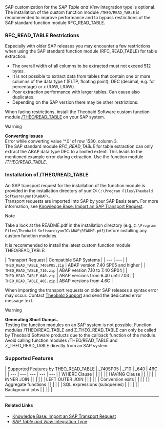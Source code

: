 SAP customization for the *SAP Table and View* integration type is optional. The installation of the custom function module `/THEO/READ_TABLE` is recommended to improve performance and to bypass restrictions of the SAP standard function module RFC_READ_TABLE.

### RFC_READ_TABLE Restrictions

Especially with older SAP releases you may encounter a few restrictions when using the SAP standard function module (RFC_READ_TABLE) for table extraction:

- The overall width of all columns to be extracted must not exceed 512 bytes.
- It is not possible to extract data from tables that contain one or more columns of the data type f (FLTP, floating point), DEC (decimal, e.g. for percentage) or x (RAW, LRAW).
- Poor extraction performance with larger tables. Can cause also duplicates.
- Depending on the SAP version there may be other restrictions.

When facing restrictions, install the Theobald Software custom function module [/THEO/READ_TABLE](./#installation-of-theoread_table) on your SAP system.

Warning

**Converting issues**\
Error while converting value '\*.0' of row 1530, column 3.\
The SAP standard module *RFC_READ_TABLE* for table extraction can only extract the ABAP data type DEC to a limited extent. This leads to the mentioned example error during extraction. Use the function module */THEO/READ_TABLE*.

### Installation of /THEO/READ_TABLE

An SAP transport request for the installation of the function module is provided in the installation directory of yunIO: `C:\Program Files\Theobald Software\yunIO\ABAP\`.\
Transport requests are imported into SAP by your SAP Basis team. For more information, see [Knowledge Base: Import an SAP Transport Request](/yunio/knowledge-base/import-an-sap-transport-request/).

Note

Take a look at the README.pdf in the installation directory (e.g.,`C:\Program Files\Theobald Software\yunIO\ABAP\README.pdf`) before installing any custom function modules.

It is recommended to install the latest custom function module THEO/READ_TABLE:

| Transport Request | Compatible SAP Systems | | --- | --- | | `THEO_READ_TABLE_740SP05.zip` | ABAP version 7.40 SP05 and higher | | `THEO_READ_TABLE_710.zip` | ABAP version 7.10 to 7.40 SP04 | | `THEO_READ_TABLE_640.zip` | ABAP versions from 6.40 until 7.03 | | `THEO_READ_TABLE_46C.zip` | ABAP versions from 4.6C |

When importing the transport requests on older SAP releases a syntax error may occur. Contact [Theobald Support](https://support.theobald-software.com) and send the dedicated error message text.

Warning

**Generating Short Dumps.**\
Testing the function modules on an SAP system is not possible. Function modules /THEO/READ_TABLE and Z_THEO_READ_TABLE can only be called by Theobald Software products due to the callback function of the module. Avoid calling function modules /THEO/READ_TABLE and Z_THEO_READ_TABLE directly from an SAP system.

### Supported Features

| Supported Features by THEO_READ_TABLE | \_740SP05 | \_710 | \_640 | 46C | | --- | --- | --- | --- | --- | | WHERE Clause | | | | | | HAVING Clause | | | | | | INNER JOIN | | | | | | LEFT OUTER JOIN | | | | | | Conversion exits | | | | | | Aggregate functions | | | | | | SQL expressions (subqueries) | | | | | | Background jobs | | | | |

______________________________________________________________________

#### Related Links

- [Knowledge Base: Import an SAP Transport Request](/yunio/knowledge-base/import-an-sap-transport-request/)
- [*SAP Table and View* Integration Type](../../tables-and-views/)
